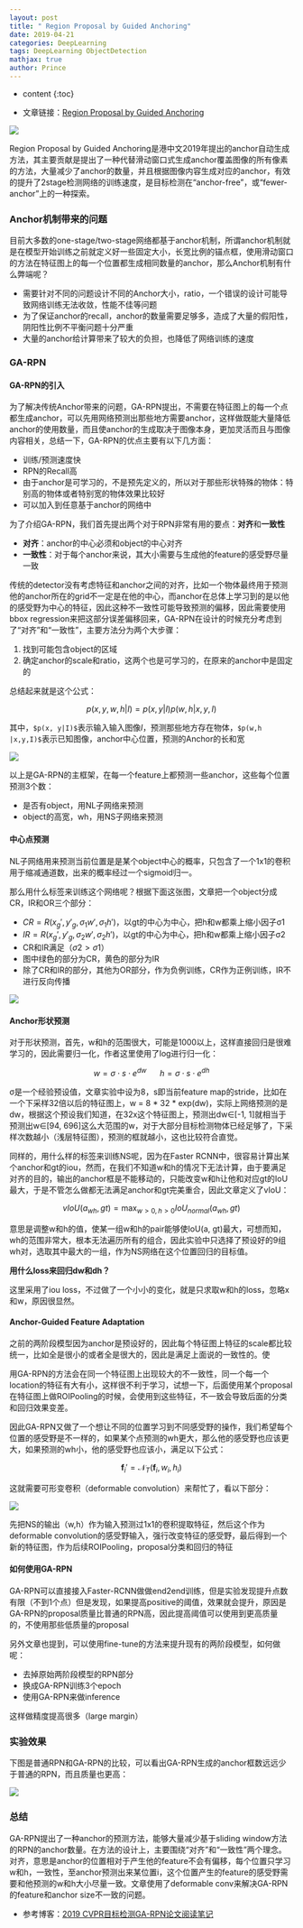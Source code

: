 ```yaml
---
layout: post
title: " Region Proposal by Guided Anchoring"
date: 2019-04-21
categories: DeepLearning
tags: DeepLearning ObjectDetection
mathjax: true
author: Prince
---
```


* content
{:toc}

* 文章链接：[Region Proposal by Guided Anchoring](https://arxiv.org/pdf/1901.03278)

![](http://princepicbed.oss-cn-beijing.aliyuncs.com/blog_20190421222947.png)

Region Proposal by Guided Anchoring是港中文2019年提出的anchor自动生成方法，其主要贡献是提出了一种代替滑动窗口式生成anchor覆盖图像的所有像素的方法，大量减少了anchor的数量，并且根据图像内容生成对应的anchor，有效的提升了2stage检测网络的训练速度，是目标检测在“anchor-free”，或“fewer-anchor”上的一种探索。




### Anchor机制带来的问题

目前大多数的one-stage/two-stage网络都基于anchor机制，所谓anchor机制就是在模型开始训练之前就定义好一些固定大小，长宽比例的锚点框，使用滑动窗口的方法在特征图上的每一个位置都生成相同数量的anchor，那么Anchor机制有什么弊端呢？

- 需要针对不同的问题设计不同的Anchor大小，ratio，一个错误的设计可能导致网络训练无法收敛，性能不佳等问题
- 为了保证anchor的recall，anchor的数量需要足够多，造成了大量的假阳性，阴阳性比例不平衡问题十分严重
- 大量的anchor给计算带来了较大的负担，也降低了网络训练的速度 

### GA-RPN

#### GA-RPN的引入

为了解决传统Anchor带来的问题，GA-RPN提出，不需要在特征图上的每一个点都生成anchor，可以先用网络预测出那些地方需要anchor，这样做既能大量降低anchor的使用数量，而且使anchor的生成取决于图像本身，更加灵活而且与图像内容相关，总结一下，GA-RPN的优点主要有以下几方面：

- 训练/预测速度快
- RPN的Recall高
- 由于anchor是可学习的，不是预先定义的，所以对于那些形状特殊的物体：特别高的物体或者特别宽的物体效果比较好
- 可以加入到任意基于anchor的网络中

为了介绍GA-RPN，我们首先提出两个对于RPN非常有用的要点：**对齐**和**一致性**
- **对齐**：anchor的中心必须和object的中心对齐
- **一致性**：对于每个anchor来说，其大小需要与生成他的feature的感受野尽量一致

传统的detector没有考虑特征和anchor之间的对齐，比如一个物体最终用于预测他的anchor所在的grid不一定是在他的中心，而anchor在总体上学习到的是以他的感受野为中心的特征，因此这种不一致性可能导致预测的偏移，因此需要使用bbox regression来把这部分误差偏移回来，GA-RPN在设计的时候充分考虑到了“对齐”和“一致性”，主要方法分为两个大步骤：

1. 找到可能包含object的区域
2. 确定anchor的scale和ratio，这两个也是可学习的，在原来的anchor中是固定的

总结起来就是这个公式：

$$
	p(x, y, w, h|I) = p(x,y|I) p(w, h | x, y, I)
$$

其中，`$p(x, y|I)$`表示输入输入图像$I$，预测那些地方存在物体，`$p(w,h |x,y,I)$`表示已知图像，anchor中心位置，预测的Anchor的长和宽

![](http://princepicbed.oss-cn-beijing.aliyuncs.com/blog_20190421222947.png)

以上是GA-RPN的主框架，在每一个feature上都预测一些anchor，这些每个位置预测3个数：

- 是否有object，用NL子网络来预测
- object的高宽，wh，用NS子网络来预测

#### 中心点预测

NL子网络用来预测当前位置是是某个object中心的概率，只包含了一个1x1的卷积用于缩减通道数，出来的概率经过一个sigmoid归一。

那么用什么标签来训练这个网络呢？根据下面这张图，文章把一个object分成CR，IR和OR三个部分：

- $CR = R(x_g' , y'_g , σ_1w' , σ_1h' )$，以gt的中心为中心，把h和w都乘上缩小因子σ1
- $IR= R(x_g' , y'_g , σ_2w' , σ_2h' )$，以gt的中心为中心，把h和w都乘上缩小因子σ2
- CR和IR满足（$\sigma2>\sigma1$）
- 图中绿色的部分为CR，黄色的部分为IR
- 除了CR和IR的部分，其他为OR部分，作为负例训练，CR作为正例训练，IR不进行反向传播

![](http://princepicbed.oss-cn-beijing.aliyuncs.com/blog_20190421223023.png)



#### Anchor形状预测

对于形状预测，首先，w和h的范围很大，可能是1000以上，这样直接回归是很难学习的，因此需要归一化，作者这里使用了log进行归一化：

$$
w = \sigma \cdot s \cdot e^{dw} \ \ \ \ \ \ h = \sigma \cdot s \cdot e^{dh}
$$

σ是一个经验预设值，文章实验中设为8，s即当前feature map的stride，比如在一个下采样32倍以后的特征图上，w = 8 * 32 * exp(dw)，实际上网络预测的是dw，根据这个预设我们知道，在32x这个特征图上，预测出dw∈[-1, 1]就相当于预测出w∈[94, 696]这么大范围的w，对于大部分目标检测物体已经足够了，下采样次数越小（浅层特征图），预测的框就越小，这也比较符合直觉。

同样的，用什么样的标签来训练NS呢，因为在Faster RCNN中，很容易计算出某个anchor和gt的iou，然而，在我们不知道w和h的情况下无法计算，由于要满足对齐的目的，输出的anchor框是不能移动的，只能改变w和h让他和对应gt的IoU最大，于是不管怎么做都无法满足anchor和gt完美重合，因此文章定义了vIoU：

$$
vIoU(a_{wh}, gt) = \max_{w>0,h>0}IoU_{normal}(a_{wh}, gt)
$$

意思是调整w和h的值，使某一组w和h的pair能够使IoU(a, gt)最大，可想而知，wh的范围非常大，根本无法遍历所有的组合，因此实验中只选择了预设好的9组wh对，选取其中最大的一组，作为NS网络在这个位置回归的目标值。

**用什么loss来回归dw和dh？**

这里采用了iou loss，不过做了一个小小的变化，就是只求取w和h的loss，忽略x和w，原因很显然。

#### Anchor-Guided Feature Adaptation

之前的两阶段模型因为anchor是预设好的，因此每个特征图上特征的scale都比较统一，比如全是很小的或者全是很大的，因此是满足上面说的一致性的。使

用GA-RPN的方法会在同一个特征图上出现较大的不一致性，同一个每一个location的特征有大有小，这样很不利于学习，试想一下，后面使用某个proposal在特征图上做ROIPooling的时候，会使用到这些特征，不一致会导致后面的分类和回归效果变差。

因此GA-RPN又做了一个想让不同的位置学习到不同感受野的操作，我们希望每个位置的感受野是不一样的，如果某个点预测的wh更大，那么他的感受野也应该更大，如果预测的wh小，他的感受野也应该小，满足以下公式：

$$
\mathbf{f}_{i}' =\mathcal{N}_{T}(\mathbf{f}_{i}, w_{i}, h_{i})
$$

这就需要可形变卷积（deformable convolution）来帮忙了，看以下部分：

![](http://princepicbed.oss-cn-beijing.aliyuncs.com/blog_20190421223049.png)

先把NS的输出（w,h）作为输入预测过1x1的卷积提取特征，然后这个作为deformable convolution的感受野输入，强行改变特征的感受野，最后得到一个新的特征图，作为后续ROIPooling，proposal分类和回归的特征

#### 如何使用GA-RPN

​      GA-RPN可以直接接入Faster-RCNN做做end2end训练，但是实验发现提升点数有限（不到1个点）但是发现，如果提高positive的阈值，效果就会提升，原因是GA-RPN的proposal质量比普通的RPN高，因此提高阈值可以使用到更高质量的，不使用那些低质量的proposal

​      另外文章也提到，可以使用fine-tune的方法来提升现有的两阶段模型，如何做呢：

- 去掉原始两阶段模型的RPN部分
- 换成GA-RPN训练3个epoch
- 使用GA-RPN来做inference

这样做精度提高很多（large margin）

### 实验效果

下图是普通RPN和GA-RPN的比较，可以看出GA-RPN生成的anchor框数远远少于普通的RPN，而且质量也更高：

![](http://princepicbed.oss-cn-beijing.aliyuncs.com/blog_20190421223118.png) 

### 总结

GA-RPN提出了一种anchor的预测方法，能够大量减少基于sliding window方法的RPN的anchor数量。在方法的设计上，主要围绕“对齐”和“一致性”两个理念。对齐，意思是anchor的位置相对于产生他的feature不会有偏移，每个位置只学习w和h，一致性，至anchor预测出来某位置i，这个位置产生的feature的感受野需要和他预测的w和h大小尽量一致。文章使用了deformable conv来解决GA-RPN的feature和anchor size不一致的问题。

- 参考博客：[2019 CVPR目标检测GA-RPN论文阅读笔记](https://zhuanlan.zhihu.com/p/55314193)